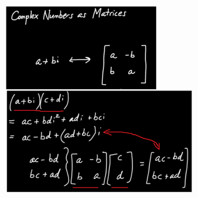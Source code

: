 ![](../../photo/Pasted%20image%2020240402190143.png)
![](../../photo/Pasted%20image%2020240402190319.png)
